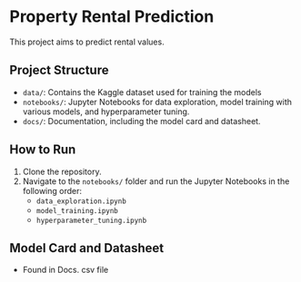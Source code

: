 # Property Rental Prediction

This project aims to predict rental values.

## Project Structure

- `data/`: Contains the Kaggle dataset used for training the models
- `notebooks/`: Jupyter Notebooks for data exploration, model training with various models, and hyperparameter tuning.
- `docs/`: Documentation, including the model card and datasheet.

## How to Run

1. Clone the repository.
2. Navigate to the `notebooks/` folder and run the Jupyter Notebooks in the following order:
   - `data_exploration.ipynb`
   - `model_training.ipynb`
   - `hyperparameter_tuning.ipynb`

## Model Card and Datasheet

- Found in Docs. csv file



